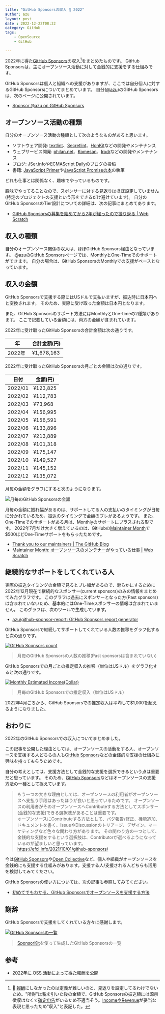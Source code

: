```yaml
---
title: "GitHub Sponsorsの収入 @ 2022"
author: azu
layout: post
date : 2022-12-22T00:32
category: GitHub
tags:
    - OpenSource
    - GitHub

---
```


2022年に得た[GitHub Sponsors](https://github.com/sponsors)の収入[^1]をまとめたものです。
GitHub Sponsorsは、主にオープンソース活動に対して金銭的に支援をする仕組みです。

GitHub Sponsorsは個人と組織への支援がありますが、ここでは自分個人に対するGitHub Sponsorsについてまとめています。
自分([@azu](https://github.com/azu))のGitHub Sponsorsは、次のページに公開されています。

- [Sponsor @azu on GitHub Sponsors](https://github.com/sponsors/azu)

## オープンソース活動の種類

自分のオープンソース活動の種類として次のようなものがあると思います。

- ソフトウェア開発: [textlint](https://github.com/textlint/textlint)、[Secretlint](https://github.com/secretlint/secretlint)、[HonKit](https://github.com/HonKit/HonKit)などの開発やメンテナンス
- ウェブサービス開発: [philan.net](https://philan.net/)、[Komesan](https://komesan.pages.dev/)、[Irodr](https://irodr.netlify.app/)などの開発やメンテナンス
- ブログ: [JSer.info](https://jser.info/)や[ECMAScript Daily](https://ecmascript-daily.github.io/)のブログの投稿
- 書籍: [JavaScript Primer](https://jsprimer.net/)や[JavaScript Promiseの本](https://azu.github.io/promises-book/)の執筆

どれも仕事とは関係なく、趣味でやっているものです。

趣味でやってることなので、スポンサーに対する見返りはほぼ設定していません(特定のプロジェクトの支援という形をできるだけ避けています)。
自分のGitHub SponsorsのTier設計についての詳細は、次の記事にまとめてあります。

- [GitHub Sponsorsの募集を始めてから2年が経ったので振り返る | Web Scratch](https://efcl.info/2021/10/01/github-sponsors/)

## 収入の種類

自分のオープンソース関係の収入は、ほぼGitHub Sponsors経由となっています。
[@azuのGitHub Sponsors](https://github.com/sponsors/azu)ページでは、MonthlyとOne-Timeでのサポートができます。
自分の場合は、GitHub SponsorsのMonthlyでの支援がベースとなっています。

## 収入の金額

GitHub Sponsorsで支援する際にはUSドルで支払いますが、振込時に日本円へと変換されます。
そのため、実際に受け取った金額は日本円となります。

また、GitHub Sponsorsのサポート方法にはMonthlyとOne-timeの2種類があります。
ここで記載している金額には、両方の金額が含まれています。

2022年に受け取ったGitHub Sponsorsの合計金額は次の通りです。

| 年　　　| 合計金額(円) |
| -----  |  ------|
| 2022年 |  ¥1,678,163 |

2022年に受け取ったGitHub Sponsorsの月ごとの金額は次の通りです。

| 日付 | 金額(円) | 
| -----  |  ------|
|2022/01 |  ¥123,825 |
|2022/02 |  ¥112,783 |
|2022/03 |  ¥73,968  |
|2022/04 |  ¥156,995 |
|2022/05 |  ¥156,591 |
|2022/06 |  ¥133,896 |
|2022/07 |  ¥213,889 |
|2022/08 |  ¥101,318 |
|2022/09 |  ¥175,147 |
|2022/10 |  ¥149,527 |
|2022/11 |  ¥145,152 |
|2022/12 |  ¥135,072 |

月毎の金額をグラフにすると次のようになります。

![月毎のGitHub Sponsorsの金額](/wp-content/uploads/2022/12/github-montly-yen.png)

月毎の金額に振れ幅があるのは、サポートしてる人の支払いのタイミングが日毎に分かれているため、振込のタイミングで金額のブレがあるようです。
また、One-Timeでのサポートがある月は、Monthlyのサポートにプラスされる形です。
2022年7月だけ大きく増えているのは、GitHubの[Maintainer Month](https://maintainermonth.github.com/)で$500ほどOne-Timeサポートをもらったためです。

- [Thank you to our maintainers | The GitHub Blog](https://github.blog/2022-06-24-thank-you-to-our-maintainers/)
- [Maintainer Month: オープンソースのメンテナーがやっている仕事 | Web Scratch](https://efcl.info/2022/07/01/maintainer-month/)

## 継続的なサポートをしてくれている人

実際の振込タイミングの金額で見るとブレ幅があるので、滑らかにするために2022年12月現在で継続的なスポンサー(current sponsors)のみの情報をまとめてみたグラフです。
このグラフは過去にスポンサーとなった方(Past sponsors)は含まれていないため、基本的にはOne-Timeスポンサーの情報は含まれていません。
このグラフは、次のツールで生成しています。

- [azu/github-sponsor-report: GitHub Sponsors report generator](https://github.com/azu/github-sponsor-report)

GitHub Sponsorsで継続してサポートしてくれている人数の推移をグラフ化すると次の通りです。

[![GitHub Sponsors count](/wp-content/uploads/2022/12/sponsors_count.svg)](/wp-content/uploads/2022/12/sponsors_count.svg)

> 月毎のGitHub Sponsorsの人数の推移(Past sponsorsは含まれていない)

GitHub Sponsorsでの月ごとの推定収入の推移（単位はUSドル）をグラフ化すると次の通りです。

[![Monthly Estimated Income(Dollar)](/wp-content/uploads/2022/12/estimated_income_dollar.svg)](/wp-content/uploads/2022/12/estimated_income_dollar.svg)

> 月毎のGitHub Sponsorsでの推定収入（単位はUSドル）

2022年4月ごろから、GitHub Sponsorsでの推定収入は平均して$1,000を超えるようになりました。

## おわりに

2022年のGitHub Sponsorsでの収入についてまとめました。

この記事を公開した理由としては、オープンソースの活動をする人、オープンソースを支援する人どちらの人も[GitHub Sponsors](https://github.com/sponsors)などの金銭的な支援の仕組みに興味を持ってもらうためです。

自分の考えとしては、支援方法として金銭的な支援を選択できるという点は重要だと思っています。
そのため、[GitHub Sponsors](https://github.com/sponsors)などはオープンソースの支援方法の一種として捉えています。

> もう一つの大きな理由としては、オープンソースの利用者がオープンソースへ支払う手段はあったほうが良いと思っているためです。 オープンソースの利用者がそのオープンソースへContributeする方法としてスポンサー(金銭的な支援)できる選択肢があることは重要です。  
> オープンソースにContributeする方法として、バグ報告/修正、機能追加、ドキュメントを書く、IssueやDiscussionのトリアージ、デザイン、マーケティングなど色々な関わり方があります。 その関わり方の一つとして、金銭的な支援をするという選択肢は、Contributorが選べるようになっているのが望ましいと思っています。  
> https://efcl.info/2021/10/01/github-sponsors/

今は[GitHub Sponsors](https://github.com/sponsors)や[Open Collective](https://opencollective.com/)など、個人や組織がオープンソースを金銭的にも支援する仕組みがあります。支援する人/支援される人どちらも活用を検討してみてください。

GitHub Sponsorsの使い方については、次の記事も参照してみてください。

- [初めてでもわかる、GitHub Sponsorsでオープンソースを支援する方法](https://zenn.dev/azu/articles/c48ad63e20ad75)

## 謝辞

GitHub Sponsorsで支援をしてくれている方々に感謝します。

[![GitHub Sponsorsの一覧](/wp-content/uploads/2022/12/sponsors.png)](/wp-content/uploads/2022/12/sponsors.svg)

> [SponsorKit](https://github.com/antfu/sponsorkit)を使って生成したGitHub Sponsorsの一覧

## 参考

- [2022年に OSS 活動によって得た報酬を公開](https://sosukesuzuki.dev/advent/2022/14/)

[^1]: 📝 [報酬](https://ja.wikipedia.org/wiki/%E5%A0%B1%E9%85%AC)にしなかったのは定義が難しいのと、見返りを設定してるわけでないため。"所得"は税を引いた後の金額で、GitHub Sponsorsの振込額には源泉徴収はなくて[確定申告](https://github.com/azu/github-sponsors-tax)がいるため不適当そう。[IncomeやRevenue](https://english.chicken168.com/uriage/)が妥当な表現と思ったため"収入"と表記した。
